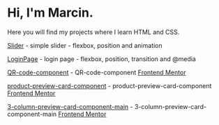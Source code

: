 # Hi, I'm Marcin.
  Here you will find my projects where I learn HTML and CSS.



[Slider](https://sabaka1983.github.io/Projects/Slider/) - simple slider - flexbox, position and animation

[LoginPage](https://sabaka1983.github.io/Projects/LoginPage) - login page - flexbox, position, transition and @media 

[QR-code-component](https://sabaka1983.github.io/Projects/QR-code-component) - QR-code-component [Frontend Mentor](https://www.frontendmentor.io)

[product-preview-card-component](https://sabaka1983.github.io/Projects/product-preview-card-component) - product-preview-card-component [Frontend Mentor](https://www.frontendmentor.io)

[3-column-preview-card-component-main](https://sabaka1983.github.io/Projects/3-column-preview-card-component-main) - 3-column-preview-card-component-main [Frontend Mentor](https://www.frontendmentor.io)
